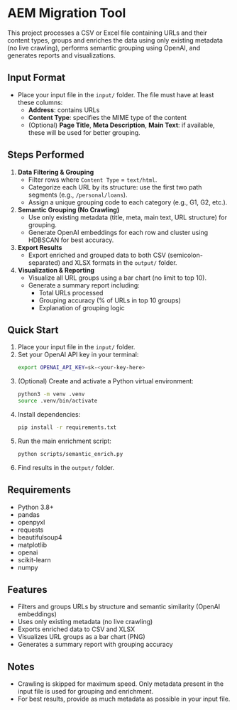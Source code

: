 # AEM Migration Tool

This project processes a CSV or Excel file containing URLs and their content types, groups and enriches the data using only existing metadata (no live crawling), performs semantic grouping using OpenAI, and generates reports and visualizations.

## Input Format
- Place your input file in the `input/` folder. The file must have at least these columns:
  - **Address**: contains URLs
  - **Content Type**: specifies the MIME type of the content
  - (Optional) **Page Title**, **Meta Description**, **Main Text**: if available, these will be used for better grouping.

## Steps Performed
1. **Data Filtering & Grouping**
   - Filter rows where `Content Type` = `text/html`.
   - Categorize each URL by its structure: use the first two path segments (e.g., `/personal/loans`).
   - Assign a unique grouping code to each category (e.g., G1, G2, etc.).
2. **Semantic Grouping (No Crawling)**
   - Use only existing metadata (title, meta, main text, URL structure) for grouping.
   - Generate OpenAI embeddings for each row and cluster using HDBSCAN for best accuracy.
3. **Export Results**
   - Export enriched and grouped data to both CSV (semicolon-separated) and XLSX formats in the `output/` folder.
4. **Visualization & Reporting**
   - Visualize all URL groups using a bar chart (no limit to top 10).
   - Generate a summary report including:
     - Total URLs processed
     - Grouping accuracy (% of URLs in top 10 groups)
     - Explanation of grouping logic

## Quick Start
1. Place your input file in the `input/` folder.
2. Set your OpenAI API key in your terminal:
   ```sh
   export OPENAI_API_KEY=sk-<your-key-here>
   ```
3. (Optional) Create and activate a Python virtual environment:
   ```sh
   python3 -m venv .venv
   source .venv/bin/activate
   ```
4. Install dependencies:
   ```sh
   pip install -r requirements.txt
   ```
5. Run the main enrichment script:
   ```sh
   python scripts/semantic_enrich.py
   ```
6. Find results in the `output/` folder.

## Requirements
- Python 3.8+
- pandas
- openpyxl
- requests
- beautifulsoup4
- matplotlib
- openai
- scikit-learn
- numpy

## Features
- Filters and groups URLs by structure and semantic similarity (OpenAI embeddings)
- Uses only existing metadata (no live crawling)
- Exports enriched data to CSV and XLSX
- Visualizes URL groups as a bar chart (PNG)
- Generates a summary report with grouping accuracy

## Notes
- Crawling is skipped for maximum speed. Only metadata present in the input file is used for grouping and enrichment.
- For best results, provide as much metadata as possible in your input file.
